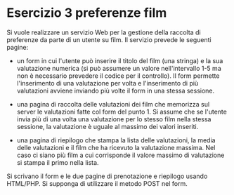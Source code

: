# Esercizio 3 preferenze film

Si vuole realizzare un servizio Web per la gestione della raccolta di preferenze da parte di un utente su film. Il servizio prevede le seguenti pagine:

* un form in cui l'utente può inserire il titolo del film (una stringa) e la sua valutazione numerica (si può assumere un valore nell'intervallo 1-5 ma non è necessario prevedere il codice per il controllo). Il form permette l'inserimento di una valutazione per volta e l'inserimento di più valutazioni avviene inviando più volte il form in una stessa sessione.
    
* una pagina di raccolta delle valutazioni dei film che memorizza sul server le valutazioni fatte col form del punto 1. Si assume che se l'utente invia più di una volta una valutazione per lo stesso film nella stessa sessione, la valutazione è uguale al massimo dei valori inseriti.
    
* una pagina di riepilogo che stampa la lista delle valutazioni, la media delle valutazioni e il film che ha ricevuto la valutazione massima. Nel caso ci siano più film a cui corrisponde il valore massimo di valutazione si stampa il primo nella lista.

Si scrivano il form e le due pagine di prenotazione e riepilogo usando HTML/PHP. Si supponga di utilizzare il metodo POST nel form.
